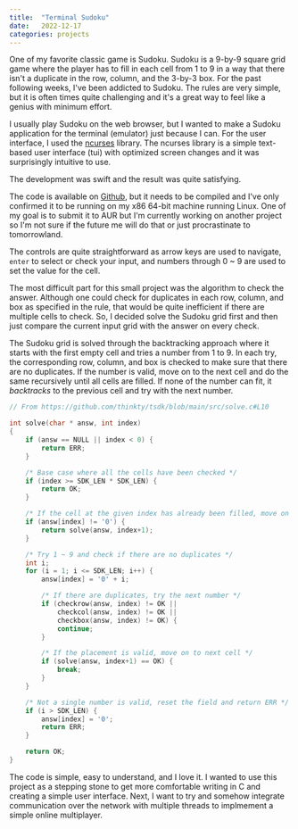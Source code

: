 ```yaml
---
title:  "Terminal Sudoku"
date:   2022-12-17
categories: projects
---
```


One of my favorite classic game is Sudoku.
Sudoku is a 9-by-9 square grid game where the player has to fill in each cell from 1 to 9 in a way that there isn't a duplicate in the row, column, and the 3-by-3 box.
For the past following weeks, I've been addicted to Sudoku.
The rules are very simple, but it is often times quite challenging and it's a great way to feel like a genius with minimum effort.

I usually play Sudoku on the web browser, but I wanted to make a Sudoku application for the terminal (emulator) just because I can.
For the user interface, I used the [ncurses](https://en.wikipedia.org/wiki/Ncurses) library.
The ncurses library is a simple text-based user interface (tui) with optimized screen changes and it was surprisingly intuitive to use.

The development was swift and the result was quite satisfying.

<script id="asciicast-sfO3LFRV7c633hb33PNYm0rmU" src="https://asciinema.org/a/sfO3LFRV7c633hb33PNYm0rmU.js" async></script>

The code is available on [Github](https://github.com/thinkty/tsdk), but it needs to be compiled and I've only confirmed it to be running on my x86 64-bit machine running Linux.
One of my goal is to submit it to AUR but I'm currently working on another project so I'm not sure if the future me will do that or just procrastinate to tomorrowland.

The controls are quite straightforward as arrow keys are used to navigate, `enter` to select or check your input, and numbers through 0 ~ 9 are used to set the value for the cell.

The most difficult part for this small project was the algorithm to check the answer.
Although one could check for duplicates in each row, column, and box as specified in the rule, that would be quite inefficient if there are multiple cells to check.
So, I decided solve the Sudoku grid first and then just compare the current input grid with the answer on every check.

The Sudoku grid is solved through the backtracking approach where it starts with the first empty cell and tries a number from 1 to 9.
In each try, the corresponding row, column, and box is checked to make sure that there are no duplicates.
If the number is valid, move on to the next cell and do the same recursively until all cells are filled.
If none of the number can fit, it *backtracks* to the previous cell and try with the next number.

```c
// From https://github.com/thinkty/tsdk/blob/main/src/solve.c#L10

int solve(char * answ, int index)
{
	if (answ == NULL || index < 0) {
		return ERR;
	}

	/* Base case where all the cells have been checked */
	if (index >= SDK_LEN * SDK_LEN) {
		return OK;
	}

	/* If the cell at the given index has already been filled, move on */
	if (answ[index] != '0') {
		return solve(answ, index+1);
	}

	/* Try 1 ~ 9 and check if there are no duplicates */
	int i;
	for (i = 1; i <= SDK_LEN; i++) {
		answ[index] = '0' + i;

		/* If there are duplicates, try the next number */
		if (checkrow(answ, index) != OK ||
			checkcol(answ, index) != OK ||
			checkbox(answ, index) != OK) {
			continue;
		}

		/* If the placement is valid, move on to next cell */
		if (solve(answ, index+1) == OK) {
			break;
		}
	}

	/* Not a single number is valid, reset the field and return ERR */
	if (i > SDK_LEN) {
		answ[index] = '0';
		return ERR;
	}

	return OK;
}
```

The code is simple, easy to understand, and I love it.
I wanted to use this project as a stepping stone to get more comfortable writing in C and creating a simple user interface.
Next, I want to try and somehow integrate communication over the network with multiple threads to implmement a simple online multiplayer. 
